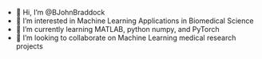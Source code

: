 - 👋 Hi, I’m @BJohnBraddock
- 👀 I’m interested in Machine Learning Applications in Biomedical Science
- 🌱 I’m currently learning MATLAB, python numpy, and PyTorch
- 💞️ I’m looking to collaborate on Machine Learning medical research projects

<!---
BJohnBraddock/BJohnBraddock is a ✨ special ✨ repository because its `README.md` (this file) appears on your GitHub profile.
You can click the Preview link to take a look at your changes.
--->
